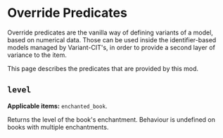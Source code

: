 # Override Predicates

Override predicates are the vanilla way of defining variants of a model, based on numerical data. Those can be used inside the identifier-based models managed by Variant-CIT's, in order to provide a second layer of variance to the item.

This page describes the predicates that are provided by this mod.

## `level`
**Applicable items:** `enchanted_book`.

Returns the level of the book's enchantment.
Behaviour is undefined on books with multiple enchantments.
